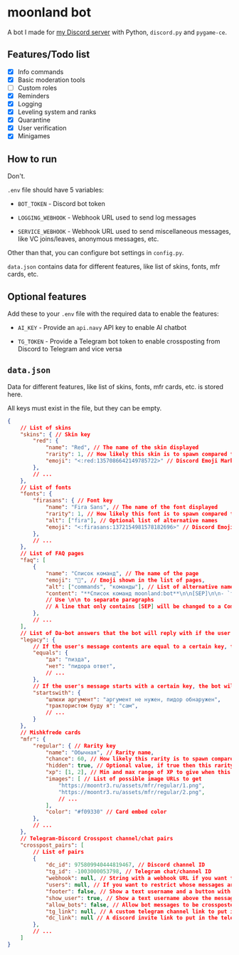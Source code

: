 # moonland bot

A bot I made for [my Discord server](https://discord.gg/s3NrXyYjnG) with Python, `discord.py` and `pygame-ce`.

## Features/Todo list

- [x] Info commands
- [x] Basic moderation tools
- [ ] Custom roles
- [x] Reminders
- [x] Logging
- [x] Leveling system and ranks
- [x] Quarantine
- [x] User verification
- [x] Minigames

## How to run

Don't.

`.env` file should have 5 variables:

- `BOT_TOKEN` - Discord bot token

- `LOGGING_WEBHOOK` - Webhook URL used to send log messages

- `SERVICE_WEBHOOK` - Webhook URL used to send miscellaneous messages, like VC joins/leaves, anonymous messages, etc.

Other than that, you can configure bot settings in `config.py`.

`data.json` contains data for different features, like list of skins, fonts, mfr cards, etc.

## Optional features

Add these to your `.env` file with the required data to enable the features:

- `AI_KEY` - Provide an `api.navy` API key to enable AI chatbot

- `TG_TOKEN` - Provide a Telegram bot token to enable crossposting from Discord to Telegram and vice versa

## `data.json`

Data for different features, like list of skins, fonts, mfr cards, etc. is stored here.

All keys must exist in the file, but they can be empty.

```json
{
    // List of skins
    "skins": { // Skin key
        "red": {
            "name": "Red", // The name of the skin displayed
            "rarity": 1, // How likely this skin is to spawn compared to all other skins
            "emoji": "<:red:1357086642149785722>" // Discord Emoji Markdown of this skin
        },
        // ...
    },
    // List of fonts
    "fonts": {
        "firasans": { // Font key
            "name": "Fira Sans", // The name of the font displayed
            "rarity": 1, // How likely this font is to spawn compared to all other fonts
            "alt": ["fira"], // Optional list of alternative names
            "emoji": "<:firasans:1372154981578182696>" // Discord Emoji Markdown of this font
        },
        // ...
    },
    // List of FAQ pages
    "faq": [
        {
            "name": "Список команд", // The name of the page
            "emoji": "📃", // Emoji shown in the list of pages,
            "alt": ["commands", "команды"], // List of alternative names of this page that can be used to access it via the `ml!faq <page name>` command
            "content": "**Список команд moonland:bot**\n\n[SEP]\n\n- `faq` - Это меню" // Page content
            // Use \n\n to separate paragraphs
            // A line that only contains [SEP] will be changed to a Components V2 line separator
        },
        // ...
    ],
    // List of Da-bot answers that the bot will reply with if the user has beast mode enabled
    "legacy": {
        // If the user's message contents are equal to a certain key, the bot will reply with the corresponding value
        "equals": {
            "да": "пизда",
            "нет": "пидора ответ",
            // ...
        },
        // If the user's message starts with a certain key, the bot will reply with the corresponding value
        "startswith": {
            "шлюхи аргумент": "аргумент не нужен, пидор обнаружен",
            "трактористом буду я": "сам",
            // ...
        }
    },
    // Mishkfrede cards
    "mfr": {
        "regular": { // Rarity key
            "name": "Обычная", // Rarity name,
            "chance": 60, // How likely this rarity is to spawn compared to all other rarities,
            "hidden": true, // Optional value, if true then this rarity will not appear in stats (at all, not even the ???s) unless user has obtained it
            "xp": [1, 2], // Min and max range of XP to give when this card is pulled
            "images": [ // List of possible image URLs to get
                "https://moontr3.ru/assets/mfr/regular/1.png",
                "https://moontr3.ru/assets/mfr/regular/2.png",
                // ...
            ],
            "color": "#f09330" // Card embed color
        },
        // ...
    },
    // Telegram-Discord Crosspost channel/chat pairs
    "crosspost_pairs": [
        // List of pairs
        {
            "dc_id": 975809940444819467, // Discord channel ID
            "tg_id": -1003000053798, // Telegram chat/channel ID
            "webhook": null, // String with a webhook URL if you want to send messages thru the webhook instead of the bot account. This will allow to show a custom username.
            "users": null, // If you want to restrict whose messages are crossposted, put here a list of integers with allowed user's IDs whose messages should be crossposted
            "footer": false, // Show a text username and a button with a link to the chat/channel in the discord message's footer and a button with a specified in "dc_link" link in the telegram messages' footer when crossposting
            "show_user": true, // Show a text username above the message when crossposting (will do nothing if you use a webhook or the footer is enabled)
            "allow_bots": false, // Allow bot messages to be crossposted
            "tg_link": null, // A custom telegram channel link to put in the discord message's footer instead of the message link. Only has an effect if the footer is enabled
            "dc_link": null // A discord invite link to put in the telegram message's footer
        },
        // ...
    ]
}
```
